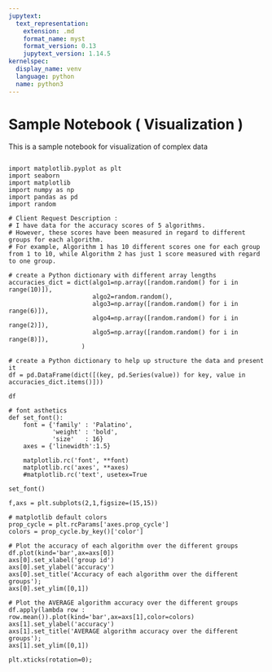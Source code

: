 ```yaml
---
jupytext:
  text_representation:
    extension: .md
    format_name: myst
    format_version: 0.13
    jupytext_version: 1.14.5
kernelspec:
  display_name: venv
  language: python
  name: python3
---
```


# Sample Notebook ( Visualization )

This is a sample notebook for visualization of complex data

```{code-cell} ipython3

import matplotlib.pyplot as plt
import seaborn
import matplotlib
import numpy as np
import pandas as pd
import random
```

```{code-cell} ipython3
# Client Request Description : 
# I have data for the accuracy scores of 5 algorithms.
# However, these scores have been measured in regard to different groups for each algorithm. 
# For example, Algorithm 1 has 10 different scores one for each group from 1 to 10, while Algorithm 2 has just 1 score measured with regard to one group.
```

```{code-cell} ipython3
# create a Python dictionary with different array lengths
accuracies_dict = dict(algo1=np.array([random.random() for i in range(10)]),
                       algo2=random.random(),
                       algo3=np.array([random.random() for i in range(6)]),
                       algo4=np.array([random.random() for i in range(2)]),
                       algo5=np.array([random.random() for i in range(8)]),
                    )
```

```{code-cell} ipython3
# create a Python dictionary to help up structure the data and present it
df = pd.DataFrame(dict([(key, pd.Series(value)) for key, value in accuracies_dict.items()]))
```

```{code-cell} ipython3
df
```

```{code-cell} ipython3
# font asthetics
def set_font():
    font = {'family' : 'Palatino',
            'weight' : 'bold',
            'size'   : 16}
    axes = {'linewidth':1.5}

    matplotlib.rc('font', **font)
    matplotlib.rc('axes', **axes)
    #matplotlib.rc('text', usetex=True
```

```{code-cell} ipython3
set_font()
```

```{code-cell} ipython3
f,axs = plt.subplots(2,1,figsize=(15,15))

# matplotlib default colors
prop_cycle = plt.rcParams['axes.prop_cycle']
colors = prop_cycle.by_key()['color']

# Plot the accuracy of each algorithm over the different groups
df.plot(kind='bar',ax=axs[0])
axs[0].set_xlabel('group id')
axs[0].set_ylabel('accuracy')
axs[0].set_title('Accuracy of each algorithm over the different groups');
axs[0].set_ylim([0,1])

# Plot the AVERAGE algorithm accuracy over the different groups
df.apply(lambda row : row.mean()).plot(kind='bar',ax=axs[1],color=colors)
axs[1].set_ylabel('accuracy')
axs[1].set_title('AVERAGE algorithm accuracy over the different groups');
axs[1].set_ylim([0,1])

plt.xticks(rotation=0);
```

```{code-cell} ipython3

```
